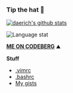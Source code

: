 ### Tip the hat  🎩 

[![daerich's github stats](https://github-readme-stats.vercel.app/api?username=daerich&include_all_commits=true&show_icons=true&hide_title=true&hide_border=true?exclude_repo=daerich.github.io,daerich.github.io.old)](https://github.com/daerich)

![Language stat](https://github-readme-stats.vercel.app/api/top-langs/?username=daerich&exclude_repo=daerich.github.io,daerich.github.io.old,Payday-Left-Handed-Mod,void-docs)

__[ME ON CODEBERG](https://codeberg.org/daerich)__ ⛰️

__Stuff__
- [.vimrc](https://gist.github.com/daerich/0eeb70d5c55c88d6fe58d4408fa22cc3)
- [.bashrc](https://gist.github.com/daerich/77a146d949881de91fee8bf98d4073fa)
- [My gists](https://gist.github.com/daerich)
<!--
**daerich/daerich** is a ✨ _special_ ✨ repository because its `README.md` (this file) appears on your GitHub profile.

Here are some ideas to get you started:

- 🔭 I’m currently working on ...
- 🌱 I’m currently learning ...
- 👯 I’m looking to collaborate on ...
- 🤔 I’m looking for help with ...
- 💬 Ask me about ...
- 📫 How to reach me: ...
- 😄 Pronouns: ...
- ⚡ Fun fact: ...
-->
